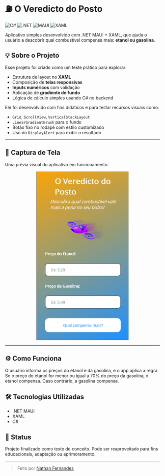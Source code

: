 # ⛽ O Veredicto do Posto
![C#](https://img.shields.io/badge/C%23-239120?style=flat&logo=c-sharp&logoColor=white)
![.NET](https://img.shields.io/badge/.NET-512BD4?style=flat&logo=.net&logoColor=white)
![MAUI](https://img.shields.io/badge/.NET_MAUI-512BD4?style=flat&logo=.net&logoColor=white)
![XAML](https://img.shields.io/badge/XAML-0094BC?style=flat&logo=windows&logoColor=white)

Aplicativo simples desenvolvido com .NET MAUI + XAML, que ajuda o usuário a descobrir qual combustível compensa mais: **etanol ou gasolina**.

## 💡 Sobre o Projeto

Esse projeto foi criado como um teste prático para explorar:

- Estrutura de layout no **XAML**
- Composição de **telas responsivas**
- **Inputs numéricos** com validação
- Aplicação de **gradiente de fundo**
- Lógica de cálculo simples usando C# no backend

Ele foi desenvolvido com fins didáticos e para testar recursos visuais como:

- `Grid`, `ScrollView`, `VerticalStackLayout`
- `LinearGradientBrush` para o fundo
- Botão fixo no rodapé com estilo customizado
- Uso do `DisplayAlert` para exibir o resultado

---
## 📸 Captura de Tela
Uma prévia visual do aplicativo em funcionamento:

<p align="center"> <img src="gasolinatres.png" alt="Screenshot do app Veredicto do Posto" width="300"/> </p>

---
## ⚙️ Como Funciona

O usuário informa os preços do etanol e da gasolina, e o app aplica a regra:  
Se o preço do etanol for menor ou igual a 70% do preço da gasolina, o etanol compensa. Caso contrário, a gasolina compensa.

## 🛠️ Tecnologias Utilizadas

- .NET MAUI
- XAML
- C#

## 🚧 Status

Projeto finalizado como teste de conceito. Pode ser reaproveitado para fins educacionais, adaptação ou aprimoramento.

---

> Feito por [Nathan Fernandes](https://github.com/Nathan-Dev-udia)
